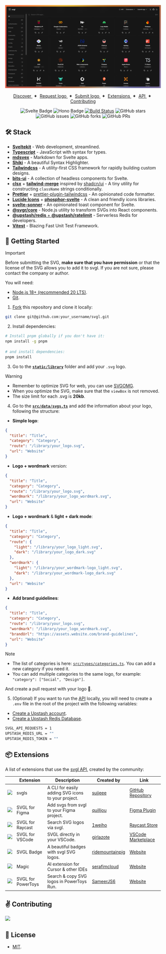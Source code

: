 <div align="center">
  <a href="https://svgl.app">
    <img src="static/images/readme.png">
  </a>
  <p></p>
</div>

<div align="center">
    <a href="https://svgl.app" target="_blank">
        Discover
    </a>
    <span>&nbsp;✦&nbsp;</span>
    <a href="https://github.com/pheralb/svgl/issues/new?assignees=&labels=request&projects=&template=request-svg.yml&title=%5B%F0%9F%94%94+Request+SVG%5D%3A+">
        Request logo
    </a>
    <span>&nbsp;✦&nbsp;</span>
    <a href="#-getting-started">
        Submit logo
    </a>
    <span>&nbsp;✦&nbsp;</span>
    <a href="#-extensions">
        Extensions
    </a>
    <span>&nbsp;✦&nbsp;</span>
    <a href="https://svgl.app/api">
        API
    </a>
    <span>&nbsp;✦&nbsp;</span>
    <a href="#%EF%B8%8F-contributing">
        Contributing
    </a>
</div>

</p>

<div align="center">

![Svelte Badge](https://img.shields.io/badge/Sveltekit-FF3E00?logo=svelte&logoColor=fff&style=flat)
![Hono Badge](https://img.shields.io/badge/Hono-E36002?logo=hono&logoColor=fff&style=flat)
[![Build Status](https://img.shields.io/endpoint.svg?url=https%3A%2F%2Factions-badge.atrox.dev%2Fpheralb%2Fsvgl%2Fbadge%3Fref%3Dmain&style=flat)](https://actions-badge.atrox.dev/pheralb/svgl/goto?ref=main)
![GitHub stars](https://img.shields.io/github/stars/pheralb/svgl)
![GitHub issues](https://img.shields.io/github/issues/pheralb/svgl)
![GitHub forks](https://img.shields.io/github/forks/pheralb/svgl)
![GitHub PRs](https://img.shields.io/github/issues-pr/pheralb/svgl)

</div>

## 🛠️ Stack

- [**Sveltekit**](https://kit.svelte.dev/) - Web development, streamlined.
- [**Typescript**](https://www.typescriptlang.org/) - JavaScript with syntax for types.
- [**mdsvex**](https://mdsvex.com/) - Markdown for Svelte apps.
- [**Shiki**](https://github.com/shikijs/shiki) - A beautiful Syntax Highlighter.
- [**Tailwindcss**](https://tailwindcss.com/) - A utility-first CSS framework for rapidly building custom designs.
- [**bits-ui**](https://www.bits-ui.com) - A collection of headless components for Svelte.
- [**clsx**](https://github.com/lukeed/clsx) + [**tailwind-merge**](https://github.com/dcastil/tailwind-merge) inspired by [shadcn/ui](https://ui.shadcn.com) - A tiny utility for constructing `className` strings conditionally.
- [**Prettier**](https://prettier.io/) + [prettier-plugin-tailwindcss](https://github.com/tailwindlabs/prettier-plugin-tailwindcss) - An opinionated code formatter.
- [**Lucide Icons**](https://lucide.dev/) + [**phosphor-svelte**](https://github.com/haruaki07/phosphor-svelte) - A clean and friendly icons libraries.
- [**svelte-sonner**](https://github.com/wobsoriano/svelte-sonner) - An opinionated toast component for Svelte.
- [**@svgr/core**](https://react-svgr.com/) - Node.js utility to transform SVGs into React components.
- [**@upstash/redis** + **@upstash/ratelimit**](https://upstash.com/) - Serverless Redis for developers.
- [**Vitest**](https://vitest.dev/) - Blazing Fast Unit Test Framework.

## 🚀 Getting Started

> [!IMPORTANT]
> Before submitting the SVG, **make sure that you have permission** or that the license of the SVG allows you to add it to svgl. If you are not sure, please contact the company or author.

You will need:

- [Node.js 18+ (recommended 20 LTS)](https://nodejs.org/en/).
- [Git](https://git-scm.com/).

1. [Fork](https://github.com/pheralb/svgl/fork) this repository and clone it locally:

```bash
git clone git@github.com:your_username/svgl.git
```

2. Install dependencies:

```bash
# Install pnpm globally if you don't have it:
npm install -g pnpm

# and install dependencies:
pnpm install
```

3. Go to the [**`static/library`**](https://github.com/pheralb/svgl/blob/main/static/library) folder and add your `.svg` logo.

> [!WARNING]
>
> - Remember to optimize SVG for web, you can use [SVGOMG](https://jakearchibald.github.io/svgomg/).
> - When you optimize the SVG, make sure that the `viewBox` is not removed.
> - The size limit for each .svg is **20kb**.

4. Go to the [**`src/data/svgs.ts`**](https://github.com/pheralb/svgl/blob/main/src/data/svgs.ts) and add the information about your logo, following the structure:

- **Simple logo**:

```json
{
  "title": "Title",
  "category": "Category",
  "route": "/library/your_logo.svg",
  "url": "Website"
}
```

- **Logo + wordmark** version:

```json
{
  "title": "Title",
  "category": "Category",
  "route": "/library/your_logo.svg",
  "wordmark": "/library/your_logo_wordmark.svg",
  "url": "Website"
}
```

- **Logo + wordmark** & **light + dark mode**:

```json
{
  "title": "Title",
  "category": "Category",
  "route": {
    "light": "/library/your_logo_light.svg",
    "dark": "/library/your_logo_dark.svg"
  },
  "wordmark": {
    "light": "/library/your_wordmark-logo_light.svg",
    "dark": "/library/your_wordmark-logo_dark.svg"
  },
  "url": "Website"
}
```

- **Add brand guidelines**:

```json
{
  "title": "Title",
  "category": "Category",
  "route": "/library/your_logo.svg",
  "wordmark": "/library/your_logo_wordmark.svg",
  "brandUrl": "https://assets.website.com/brand-guidelines",
  "url": "Website"
}
```

> [!NOTE]
>
> - The list of categories is here: [`src/types/categories.ts`](https://github.com/pheralb/svgl/blob/main/src/types/categories.ts). You can add a new category if you need it.
> - You can add multiple categories to the same logo, for example: `"category": ["Social", "Design"]`.

And create a pull request with your logo 🚀.

5. (Optional) If you want to run the [API](https://svgl.app/api) locally, you will need to create a `.env` file in the root of the project with the following variables:

- [Create a Upstash account](https://console.upstash.com/).
- [Create a Upstash Redis Database](https://upstash.com/docs/redis/overall/getstarted).

```bash
SVGL_API_REQUESTS = 1
UPSTASH_REDIS_URL = ""
UPSTASH_REDIS_TOKEN = ""
```

## 📦 Extensions

A list of extensions that use the [svgl API](https://svgl.app/api), created by the community:

|                                                                                                            | Extension          | Description                                        | Created by                                             | Link                                                                                        |
| ---------------------------------------------------------------------------------------------------------- | ------------------ | -------------------------------------------------- | ------------------------------------------------------ | ------------------------------------------------------------------------------------------- |
| <img src="https://github.com/pheralb/svgl/blob/main/static/library/svgl.svg" height="25" />                | svgls              | A CLI for easily adding SVG icons to your project. | [sujjeee](https://twitter.com/sujjeeee)                | [GitHub Repository](https://github.com/sujjeee/svgls)                                       |
| <img src="https://github.com/pheralb/svgl/blob/main/static/library/figma.svg" height="25" />               | SVGL for Figma     | Add svgs from svgl to your Figma project.          | [quilljou](https://twitter.com/quillzhou)              | [Figma Plugin](https://www.figma.com/community/plugin/1320306989350693206/svgl)             |
| <img src="https://github.com/pheralb/svgl/blob/main/static/library/raycast.svg" height="25" />             | SVGL for Raycast   | Search SVG logos via svgl.                         | [1weiho](https://twitter.com/1weiho)                   | [Raycast Store](https://www.raycast.com/1weiho/svgl)                                        |
| <img src="https://github.com/pheralb/svgl/blob/main/static/library/vscode.svg" height="25" />              | SVGL for VSCode    | SVGL directly in your VSCode.                      | [girlazote](https://twitter.com/girlazote)             | [VSCode Marketplace](https://marketplace.visualstudio.com/items?itemName=EsteveSegura.svgl) |
| <img src="https://svgl-badge.vercel.app/api/Library/Svgl?theme=light" height="25" />                       | SVGL Badge         | A beautiful badges with svgl SVG logos.            | [ridemountainpig](https://twitter.com/ridemountainpig) | [Website](https://svgl-badge.vercel.app/)                                                   |
| <img src="https://github.com/serafimcloud/21st/blob/main/apps/web/public/icon.png?raw=true" height="25" /> | Magic              | AI extension for Cursor & other IDEs               | [serafimcloud](https://x.com/serafimcloud)             | [Website](https://21st.dev/magic)                                                           |
| <img src="https://github.com/pheralb/svgl/blob/main/static/library/powertoys.svg" height="25" />           | SVGL for PowerToys | Search & copy SVG logos in PowerToys Run.          | [SameerJS6](https://x.com/Sameerjs6)                   | [Website](https://svgl.sameerjs.com/)                                                       |

## ✌️ Contributing

<a href="https://github.com/pheralb/svgl/graphs/contributors">
  <img src="https://contrib.rocks/image?repo=pheralb/svgl" />
</a>

<p></p>

## 🔑 License

- [MIT](https://github.com/pheralb/svgl/blob/main/LICENSE).

